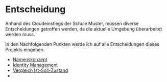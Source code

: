 # Entscheidung

Anhand des Cloudeinstiegs der Schule Muster, müssen diverse Entscheidungen getroffen werden, da die aktuelle Umgebung überarbeitet werden muss.  

In den Nachfolgenden Punkten werde ich auf alle Entscheidungen dieses Projekts eingehen. 

- [Namenskonzept](./Nameconcept.md) 
- [Identity Management](./IdentityManagement.md) 
- [Vergleich Ist-Soll-Zustand](./compare_ist_soll-zustand.md)
- 